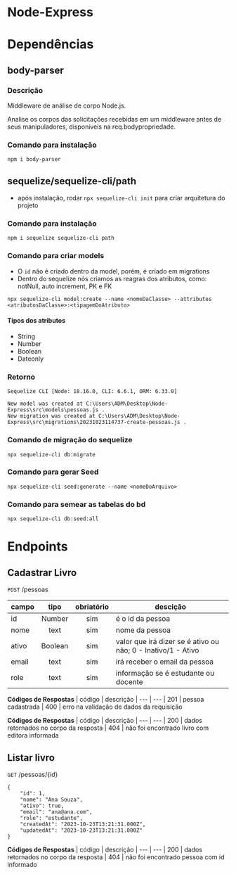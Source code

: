 # Node-Express

# Dependências

## body-parser
### Descrição
Middleware de análise de corpo Node.js.

Analise os corpos das solicitações recebidas em um middleware antes de seus manipuladores, disponíveis na req.bodypropriedade.

### Comando para instalação
```
npm i body-parser
```

## sequelize/sequelize-cli/path
- após instalação, rodar `npx sequelize-cli init` para criar arquitetura do projeto

### Comando para instalação
```
npm i sequelize sequelize-cli path
```

### Comando para criar models
- O `id` não é criado dentro da model, porém, é criado em migrations
- Dentro do sequelize nós criamos as reagras dos atributos, como: notNull, auto increment, PK e FK
```
npx sequelize-cli model:create --name <nomeDaClasse> --attributes <atributosDaClasse>:<tipagemDoAtributo>
```
#### Tipos dos atributos
- String
- Number
- Boolean
- Dateonly

### Retorno
```
Sequelize CLI [Node: 18.16.0, CLI: 6.6.1, ORM: 6.33.0]

New model was created at C:\Users\ADM\Desktop\Node-Express\src\models\pessoas.js .
New migration was created at C:\Users\ADM\Desktop\Node-Express\src\migrations\20231023114737-create-pessoas.js .
```

### Comando de migração do sequelize 
```
npx sequelize-cli db:migrate
```

### Comando para gerar Seed
```
npx sequelize-cli seed:generate --name <nomeDoArquivo>
```

### Comando para semear as tabelas do bd
```
npx sequelize-cli db:seed:all
```

# Endpoints
## Cadastrar Livro
`POST` /pessoas

| campo | tipo | obriatório | descição
| --- | :---: | :---: | ---
| id| Number | sim | é o id da pessoa
| nome | text | sim | nome da pessoa
| ativo | Boolean | sim | valor que irá dizer se é ativo ou não; 0 - Inativo/1 - Ativo
| email | text | sim | irá receber o email da pessoa
| role | text | sim | informação se é estudante ou docente

**Códigos de Respostas**
| código | descrição
| --- | ---
| 201 | pessoa cadastrada
| 400 | erro na validação de dados da requisição

**Códigos de Respostas**
| código | descrição
| --- | ---
| 200 | dados retornados no corpo da resposta
| 404 | não foi encontrado livro com editora informada

## Listar livro
`GET` /pessoas/{id}

```
{
	"id": 1,
	"nome": "Ana Souza",
	"ativo": true,
	"email": "ana@ana.com",
	"role": "estudante",
	"createdAt": "2023-10-23T13:21:31.000Z",
	"updatedAt": "2023-10-23T13:21:31.000Z"
}
```

**Códigos de Respostas**
| código | descrição
| --- | ---
| 200 | dados retornados no corpo da resposta
| 404 | não foi encontrado pessoa com id informado